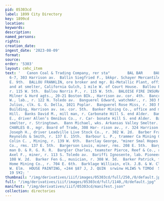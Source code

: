 ```yaml
---
pid: 05303cd
label: 1899 City Directory
key: 1899cd
location: 
keywords: 
description: 
named_persons: 
rights: 
creation_date: 
ingest_date: '2023-08-09'
format: 
source: 
order: '5303'
layout: cmhc_item
text: '   Canon Coal & Trading Company, rer sta"        BAL BAR     BALLIN MAX, physician,
  6-7, 303 Harrison av.  Ballin Siegfried F., bkkpr. Schayer Mercantile Co., r. 224
  E. 9th.  BALLOU FRANKLIN, ore broker and mgr. Bi-Metallic Plant, office 115 W. 5th
  and at smelter, California Gulch, 1 mile W. of Court House.  Ballou Franklin Jr.,
  r. 115 W. 5th.  Ballou Norris P., r. 115 W. 5th.  BALOISE FIRE INSURANCE CO., Switzerland,
  Milner & Hurd agts., 20-21 Boston BIk., Harrison av. cor. 4th.  Bancroft George
  W., lab., r. 122 N. Toledo av.  Banguerel Edward, watchmkr., r. 303 N. Leiter av.  Banguerel
  Julius, clk. G. G. Della, 1021 Poplar.  Banguerel Rose Miss, r. 303 N. Leiter av.  Bank
  Building, Harrison av. se. cor. 5th.  Banker Mining Co., office and mine Breece
  Hill.  Banks David M., mill man, r. Carbonate Hill S. end Alder.  Banks Medville
  E., driver Allen’s Omnibus Co., r. Car- bonate Hill S. end Alder.  Bann George,
  smelter, r. Stringtown.  Bann Michael, wks. Arkansas Valley Smelter.  BANNISTER
  CHARLES 0., mgr. Board of Trade, 308 Har- rison av., r. 324 Harrison av.  Bantley
  Joseph H., driver Leadville Live Stock Co., r. 302 W. 2d.  Barber Frank, teamster
  Reynolds & Smith, r. 137 E. 15th.  Barbour L. P., trammer Ca Mining Co.  Barclay
  Colin C. , Mining, r. 139 W. 6th.  Barclay George, "miner Smal Hopes Cons. Mining
  Co., rms. 137 E. 5th.  Bargerson Louis, miner, rms. 208 E. 5th.  Bargin Jobn, section
  man D. & R. G. R. R.  Bargler Charles, teamster Pierce, Reef & Co., r. 144 W. Eln.  Bargquist
  Axel F., miner, r. 113 S. Toledo av.  Bariffi Ignosente, lab. Pioneer Restaurant,
  108 W. 2d.  Barker Fen G., musician, r. 308 W. 3d.  Barker Patrick, foreman Leadville
  Home Mining Co., r. 704 E. 6th.  Barklage Williain, elk. J.B. & W. Clune, r. 510
  W. Elm.  HOUSE PAINTING, «244 $87 J, J. QUIN  srwinw HLIWS % TIMOd  S) ‘AY NOSTWUVH
  19 S¥2; '
thumbnail: "/img/derivatives/iiif/images/05303cd/full/250,/0/default.jpg"
full: "/img/derivatives/iiif/images/05303cd/full/1140,/0/default.jpg"
manifest: "/img/derivatives/iiif/05303cd/manifest.json"
collection: directories
---
```

